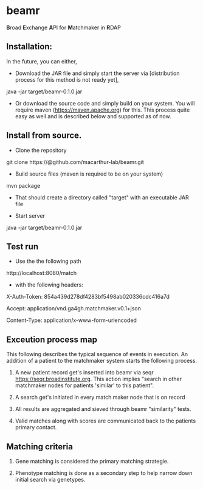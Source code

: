 # beamr
**B**road **E**xchange **A**PI for **M**atchmaker in **R**DAP

## Installation:

In the future, you can either,

* Download the JAR file and simply start the server via [distribution process for this method is not ready yet],

java -jar target/beamr-0.1.0.jar

* Or download the source code and simply build on your system. You will require maven (https://maven.apache.org) for this. This process quite easy as well and is described below and supported as of now.


## Install from source.

* Clone the repository

git clone https://<username>@github.com/macarthur-lab/beamr.git

* Build source files (maven is required to be on your system)

mvn package

* That should create a directory called "target" with an executable JAR file

* Start server

java -jar target/beamr-0.1.0.jar


## Test run

* Use the the following path

http://localhost:8080/match

* with the following headers:

X-Auth-Token: 854a439d278df4283bf5498ab020336cdc416a7d

Accept: application/vnd.ga4gh.matchmaker.v0.1+json

Content-Type: application/x-www-form-urlencoded

## Exceution process map

This following describes the typical sequence of events in execution. An addition
of a patient to the matchmaker system starts the following process.

1. A new patient record get's inserted into beamr via seqr https://seqr.broadinstitute.org. This action implies "search in other matchmaker nodes for patients 'similar' to this patient".

2. A search get's initiated in every match maker node that is on record 

3. All results are aggregated and sieved through beamr "similarity" tests. 

4. Valid matches along with scores are communicated back to the patients primary contact.

## Matching criteria

1. Gene matching is considered the primary matching strategie.

2. Phenotype matching is done as a secondary step to help narrow down initial search via genetypes.
